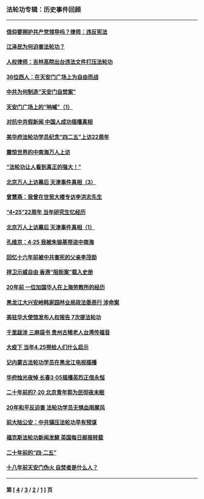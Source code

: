 ### 法轮功专辑：历史事件回顾
---
#### [信仰要拥护共产党领导吗？律师：违反宪法](../../pages/nf5793/n14061325.md?10130430) 
#### [江泽民为何迫害法轮功？](../../pages/nf5793/n13876324.md?10130430) 
#### [人权律师：吉林高院出台违法文件打压法轮功](../../pages/nf5793/n13825665.md?10130430) 
#### [36位西人：在天安门广场上为自由而战](../../pages/nf5793/n13390029.md?10130430) 
#### [中共为何制造“天安门自焚案”](../../pages/nf5793/n13183270.md?10130430) 
#### [天安门广场上的“呐喊”（1）](../../pages/nf5793/n13105277.md?10130430) 
#### [对抗中共假新闻 中国人成功插播真相](../../pages/nf5793/n12910618.md?10130430) 
#### [美华府法轮功学员纪念“四二五”上访22周年](../../pages/nf5793/n12904445.md?10130430) 
#### [震惊世界的中南海万人上访](../../pages/nf5793/n12903976.md?10130430) 
#### [“法轮功让人看到真正的强大！”](../../pages/nf5793/n12903195.md?10130430) 
#### [北京万人上访幕后 天津事件真相（3）](../../pages/nf5793/n12902807.md?10130430) 
#### [曾慧燕：我曾在世贸大楼专访李洪志先生](../../pages/nf5793/n12898729.md?10130430) 
#### [“4•25”22周年 当年研究生忆经历](../../pages/nf5793/n12894152.md?10130430) 
#### [北京万人上访幕后 天津事件真相（1）](../../pages/nf5793/n12885174.md?10130430) 
#### [孔维京：4·25 我被朱镕基带进中南海](../../pages/nf5793/n12864987.md?10130430) 
#### [回忆十六年前被中共害死的父亲李茂勋](../../pages/nf5793/n12880270.md?10130430) 
#### [捍卫示威自由 香港“阻街案”载入史册](../../pages/nf5793/n12811245.md?10130430) 
#### [20年前 一位加国华人在上海劳教所的经历](../../pages/nf5793/n12707932.md?10130430) 
#### [黑龙江大兴安岭韩家园林业局政法委恶行 涉命案](../../pages/nf5793/n12622815.md?10130430) 
#### [美驻华大使馆发布人权报告 7次提法轮功](../../pages/nf5793/n12520541.md?10130430) 
#### [千里跋涉 三麻袋书 贵州古稀老人台湾传福音](../../pages/nf5793/n12198750.md?10130430) 
#### [大疫下 当年4.25带给人们什么启示](../../pages/nf5793/n12058565.md?10130430) 
#### [记内蒙古法轮功学员在黑龙江电视插播](../../pages/nf5793/n11699194.md?10130430) 
#### [华府烛光夜悼 长春3·05插播英烈正信永恒](../../pages/nf5793/n11397432.md?10130430) 
#### [二十年前的7·20 北京青年郭为民彻夜未眠](../../pages/nf5793/n11354195.md?10130430) 
#### [20年和平反迫害 法轮功学员无惧血雨腥风](../../pages/nf5793/n11348279.md?10130430) 
#### [前大陆公安：中共镇压法轮功早有预谋](../../pages/nf5793/n11352168.md?10130430) 
#### [福克斯法轮功新闻发酵  英国每日邮报转载](../../pages/nf5793/n11285952.md?10130430) 
#### [二十年前的“四·二五”](../../pages/nf5793/n11207639.md?10130430) 
#### [十八年前天安门伪火 自焚者是什么人？](../../pages/nf5793/n10996556.md?10130430) 

---
#### 第 [ [4](./4.md?10130430) / [3](./3.md?10130430) / [2](./2.md?10130430) / [1](./1.md?10130430) ] 页
